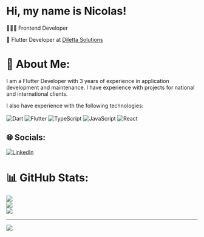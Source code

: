 <h1 align="left">Hi, my name is Nicolas!</h1>

👨🏻‍💻 Frontend Developer

💼 Flutter Developer at [Diletta Solutions](https://dilettasolutions.com/)

# 💫 About Me:
I am a Flutter Developer with 3 years of experience in application development and maintenance. I have experience with projects for national and international clients.

I also have experience with the following technologies:<br><br>
![Dart](https://img.shields.io/badge/dart-%230175C2.svg?style=plastic&logo=dart&logoColor=white) ![Flutter](https://img.shields.io/badge/Flutter-%2302569B.svg?style=plastic&logo=Flutter&logoColor=white) ![TypeScript](https://img.shields.io/badge/typescript-%23007ACC.svg?style=plastic&logo=typescript&logoColor=white) ![JavaScript](https://img.shields.io/badge/javascript-%23323330.svg?style=plastic&logo=javascript&logoColor=%23F7DF1E) ![React](https://img.shields.io/badge/react-%2320232a.svg?style=plastic&logo=react&logoColor=%2361DAFB)


## 🌐 Socials:
[![LinkedIn](https://img.shields.io/badge/LinkedIn-%230077B5.svg?logo=linkedin&logoColor=white)](https://linkedin.com/in/nicolasb-morais) 

# 📊 GitHub Stats:
![](https://github-readme-stats.vercel.app/api?username=nicolasbmorais&theme=dark&hide_border=false&include_all_commits=true&count_private=true)<br/>
![](https://github-readme-streak-stats.herokuapp.com/?user=nicolasbmorais&theme=dark&hide_border=false)<br/>
![](https://github-readme-stats.vercel.app/api/top-langs/?username=nicolasbmorais&theme=dark&hide_border=false&include_all_commits=true&count_private=true&layout=compact)

---
[![](https://visitcount.itsvg.in/api?id=nicolasbmorais&icon=0&color=0)](https://visitcount.itsvg.in)


